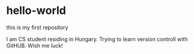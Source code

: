 # hello-world
this is my first repository

I am CS student residing in Hungary. Trying to learn version controll with GitHUB.
Wish me luck!
